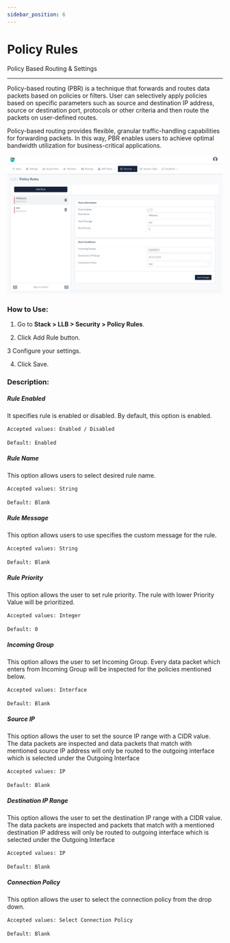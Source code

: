 ```yaml
---
sidebar_position: 6
---
```


# Policy Rules

Policy Based Routing & Settings

---

Policy-based routing (PBR) is a technique that forwards and routes data packets based on policies or filters. User can selectively apply policies based on specific parameters such as source and destination IP address, source or destination port, protocols or other criteria and then route the packets on user-defined routes.

Policy-based routing  provides flexible, granular traffic-handling capabilities for forwarding packets. In this way, PBR enables users to achieve optimal bandwidth utilization for business-critical applications.

![policy_routing](/img/llb/v8/llb_policy_rule.png)

### **How to Use:**

1. Go to **Stack > LLB > Security > Policy Rules**.

2. Click Add Rule button.

3 Configure your settings.

4. Click Save.

### **Description:**

##### **Rule Enabled**

It specifies rule is enabled or disabled. By default, this option is enabled.

    Accepted values: Enabled / Disabled 

    Default: Enabled

##### **Rule Name**

This option allows users to select desired rule name.

    Accepted values: String 

    Default: Blank
  
##### **Rule Message**

This option allows users to use specifies the custom message for the rule.

    Accepted values: String

    Default: Blank
  
##### **Rule Priority**

This option allows the user to set rule priority. The rule with lower Priority Value will be prioritized.

    Accepted values: Integer 

    Default: 0
  
##### **Incoming Group**

This option allows the user to set Incoming Group. Every data packet which enters from Incoming Group will be inspected for the policies mentioned below.

    Accepted values: Interface

    Default: Blank

##### **Source IP**

This option allows the user to set the source IP range with a CIDR value. The data packets are inspected and data packets that match with mentioned source IP address will only be routed to the outgoing interface which is selected under the Outgoing Interface

    Accepted values: IP

    Default: Blank
 
##### **Destination IP Range**

This option allows the user to set the destination IP range with a CIDR value. The data packets are inspected  and  packets that match with a mentioned destination IP address will only be routed to outgoing interface which is selected under the Outgoing Interface

    Accepted values: IP

    Default: Blank
 
##### **Connection Policy**

This option allows the user to select the connection policy from the drop down.

    Accepted values: Select Connection Policy

    Default: Blank 
